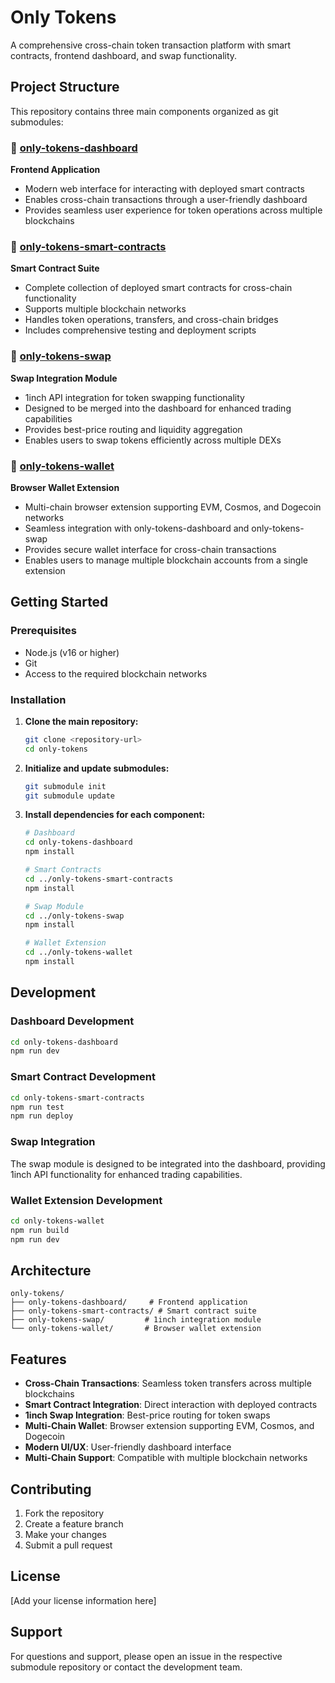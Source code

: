 # Only Tokens

A comprehensive cross-chain token transaction platform with smart contracts, frontend dashboard, and swap functionality.

## Project Structure

This repository contains three main components organized as git submodules:

### 🎨 [only-tokens-dashboard](https://github.com/patiee/only-tokens-dashboard)
**Frontend Application**
- Modern web interface for interacting with deployed smart contracts
- Enables cross-chain transactions through a user-friendly dashboard
- Provides seamless user experience for token operations across multiple blockchains

### 🔧 [only-tokens-smart-contracts](https://github.com/patiee/only-tokens-smart-contracts)
**Smart Contract Suite**
- Complete collection of deployed smart contracts for cross-chain functionality
- Supports multiple blockchain networks
- Handles token operations, transfers, and cross-chain bridges
- Includes comprehensive testing and deployment scripts

### 🔄 [only-tokens-swap](https://github.com/patiee/only-tokens-swap)
**Swap Integration Module**
- 1inch API integration for token swapping functionality
- Designed to be merged into the dashboard for enhanced trading capabilities
- Provides best-price routing and liquidity aggregation
- Enables users to swap tokens efficiently across multiple DEXs

### 💼 [only-tokens-wallet](https://github.com/patiee/only-tokens-wallet)
**Browser Wallet Extension**
- Multi-chain browser extension supporting EVM, Cosmos, and Dogecoin networks
- Seamless integration with only-tokens-dashboard and only-tokens-swap
- Provides secure wallet interface for cross-chain transactions
- Enables users to manage multiple blockchain accounts from a single extension

## Getting Started

### Prerequisites
- Node.js (v16 or higher)
- Git
- Access to the required blockchain networks

### Installation

1. **Clone the main repository:**
   ```bash
   git clone <repository-url>
   cd only-tokens
   ```

2. **Initialize and update submodules:**
   ```bash
   git submodule init
   git submodule update
   ```

3. **Install dependencies for each component:**
   ```bash
   # Dashboard
   cd only-tokens-dashboard
   npm install
   
   # Smart Contracts
   cd ../only-tokens-smart-contracts
   npm install
   
   # Swap Module
   cd ../only-tokens-swap
   npm install
   
   # Wallet Extension
   cd ../only-tokens-wallet
   npm install
   ```

## Development

### Dashboard Development
```bash
cd only-tokens-dashboard
npm run dev
```

### Smart Contract Development
```bash
cd only-tokens-smart-contracts
npm run test
npm run deploy
```

### Swap Integration
The swap module is designed to be integrated into the dashboard, providing 1inch API functionality for enhanced trading capabilities.

### Wallet Extension Development
```bash
cd only-tokens-wallet
npm run build
npm run dev
```

## Architecture

```
only-tokens/
├── only-tokens-dashboard/     # Frontend application
├── only-tokens-smart-contracts/ # Smart contract suite
├── only-tokens-swap/         # 1inch integration module
└── only-tokens-wallet/       # Browser wallet extension
```

## Features

- **Cross-Chain Transactions**: Seamless token transfers across multiple blockchains
- **Smart Contract Integration**: Direct interaction with deployed contracts
- **1inch Swap Integration**: Best-price routing for token swaps
- **Multi-Chain Wallet**: Browser extension supporting EVM, Cosmos, and Dogecoin
- **Modern UI/UX**: User-friendly dashboard interface
- **Multi-Chain Support**: Compatible with multiple blockchain networks

## Contributing

1. Fork the repository
2. Create a feature branch
3. Make your changes
4. Submit a pull request

## License

[Add your license information here]

## Support

For questions and support, please open an issue in the respective submodule repository or contact the development team.
